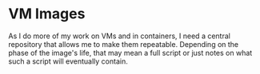 # VM Images

As I do more of my work on VMs and in containers, I need a central repository that allows me to make them repeatable. Depending on the phase of the image's life, that may mean a full script or just notes on what such a script will eventually contain.
